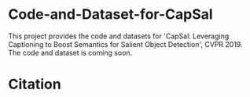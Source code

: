 # Code-and-Dataset-for-CapSal
This project provides the code and datasets for 'CapSal: Leveraging Captioning to Boost Semantics for Salient Object Detection', CVPR 2019.
The code and dataset is coming soon.

# Citation
